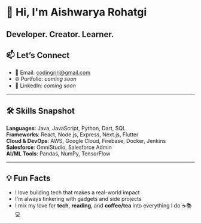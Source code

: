 # 👋 Hi, I'm Aishwarya Rohatgi 

## Developer. Creator. Learner.

## 📫 Let’s Connect

- 📧 Email: [codingriri@gmail.com](mailto:codingriri@gmail.com)  
- 🌐 Portfolio: *coming soon*  
- 💼 LinkedIn: *coming soon*

---

## 🛠 Skills Snapshot

**Languages**: Java, JavaScript, Python, Dart, SQL  
**Frameworks**: React, Node.js, Express, Next.js, Flutter  
**Cloud & DevOps**: AWS, Google Cloud, Firebase, Docker, Jenkins  
**Salesforce**: OmniStudio, Salesforce Admin  
**AI/ML Tools**: Pandas, NumPy, TensorFlow  

---

## 💡 Fun Facts

- I love building tech that makes a real-world impact  
- I'm always tinkering with gadgets and side projects  
- I mix my love for **tech**, **reading**, and **coffee/tea** into everything I do ☕📚💻

<!---
aishwaryarohatgi/aishwaryarohatgi is a ✨ special ✨ repository because its `README.md` (this file) appears on your GitHub profile.
You can click the Preview link to take a look at your changes.
--->
